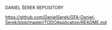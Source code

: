 DANIEL ŠEREK REPOSITORY

https://github.com/DanielSerek/GFA-Daniel-Serek/blob/master/TODOApplication/README.md
